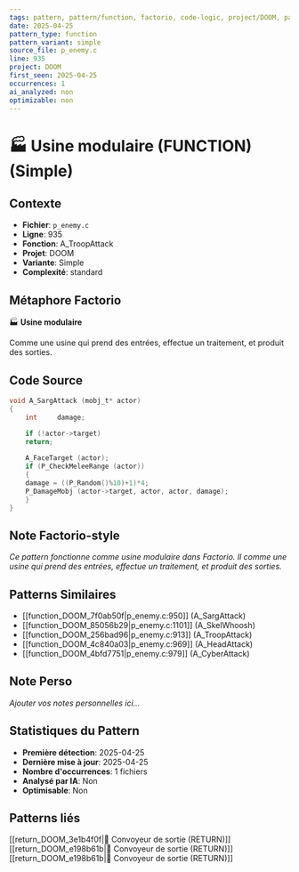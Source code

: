 ```yaml
---
tags: pattern, pattern/function, factorio, code-logic, project/DOOM, pattern/variant/simple
date: 2025-04-25
pattern_type: function
pattern_variant: simple
source_file: p_enemy.c
line: 935
project: DOOM
first_seen: 2025-04-25
occurrences: 1
ai_analyzed: non
optimizable: non
---
```


# 🏭 Usine modulaire (FUNCTION) (Simple)

## Contexte
- **Fichier**: `p_enemy.c`
- **Ligne**: 935
- **Fonction**: A_TroopAttack
- **Projet**: DOOM
- **Variante**: Simple
- **Complexité**: standard

## Métaphore Factorio
🏭 **Usine modulaire**

Comme une usine qui prend des entrées, effectue un traitement, et produit des sorties.

## Code Source
```c
void A_SargAttack (mobj_t* actor)
{
    int		damage;

    if (!actor->target)
	return;
		
    A_FaceTarget (actor);
    if (P_CheckMeleeRange (actor))
    {
	damage = ((P_Random()%10)+1)*4;
	P_DamageMobj (actor->target, actor, actor, damage);
    }
}
```

## Note Factorio-style
*Ce pattern fonctionne comme usine modulaire dans Factorio. Il comme une usine qui prend des entrées, effectue un traitement, et produit des sorties.*

## Patterns Similaires
- [[function_DOOM_7f0ab50f|p_enemy.c:950]] (A_SargAttack)
- [[function_DOOM_85056b29|p_enemy.c:1101]] (A_SkelWhoosh)
- [[function_DOOM_256bad96|p_enemy.c:913]] (A_TroopAttack)
- [[function_DOOM_4c840a03|p_enemy.c:969]] (A_HeadAttack)
- [[function_DOOM_4bfd7751|p_enemy.c:979]] (A_CyberAttack)

## Note Perso
*Ajouter vos notes personnelles ici...*

## Statistiques du Pattern
- **Première détection**: 2025-04-25
- **Dernière mise à jour**: 2025-04-25
- **Nombre d'occurrences**: 1 fichiers
- **Analysé par IA**: Non
- **Optimisable**: Non

## Patterns liés
[[return_DOOM_3e1b4f0f|🚚 Convoyeur de sortie (RETURN)]]
[[return_DOOM_e198b61b|🚚 Convoyeur de sortie (RETURN)]]
[[return_DOOM_e198b61b|🚚 Convoyeur de sortie (RETURN)]]
